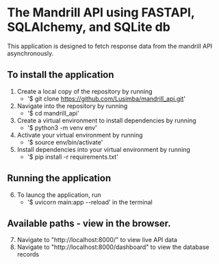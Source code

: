 # The Mandrill API using FASTAPI, SQLAlchemy, and SQLite db

This application is designed to fetch response data from the mandrill API asynchronously.

## To install the application

1. Create a local copy of the repository by running
   - '$ git clone https://github.com/Lusimba/mandrill_api.git'
2. Navigate into the repository by running
   - '$ cd mandrill_api'
3. Create a virtual environment to install dependencies by running
   - '$ python3 -m venv env'
4. Activate your virtual environment by running
   - '$ source env/bin/activate'
5. Install dependencies into your virtual environment by running
   - '$ pip install -r requirements.txt'

## Running the application

6. To launcg the application, run
   - '$ uvicorn main:app --reload' in the terminal

## Available paths - view in the browser.

7. Navigate to "http://localhost:8000/" to view live API data
8. Navigate to "http://localhost:8000/dashboard" to view the database records
